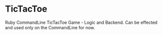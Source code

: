 # TicTacToe
Ruby CommandLine TicTacToe Game  - Logic and Backend. Can be effected and used only on the CommandLine for now. 
